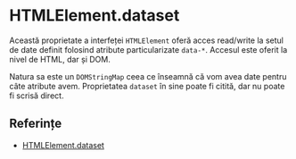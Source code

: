 # HTMLElement.dataset

Această proprietate a interfeței `HTMLElement` oferă acces read/write la setul de date definit folosind atribute particularizate `data-*`. Accesul este oferit la nivel de HTML, dar și DOM.

Natura sa este un `DOMStringMap` ceea ce înseamnă că vom avea date pentru câte atribute avem. Proprietatea `dataset` în sine poate fi citită, dar nu poate fi scrisă direct.

## Referințe

- [HTMLElement.dataset](https://developer.mozilla.org/en-US/docs/Web/API/HTMLElement/dataset)

